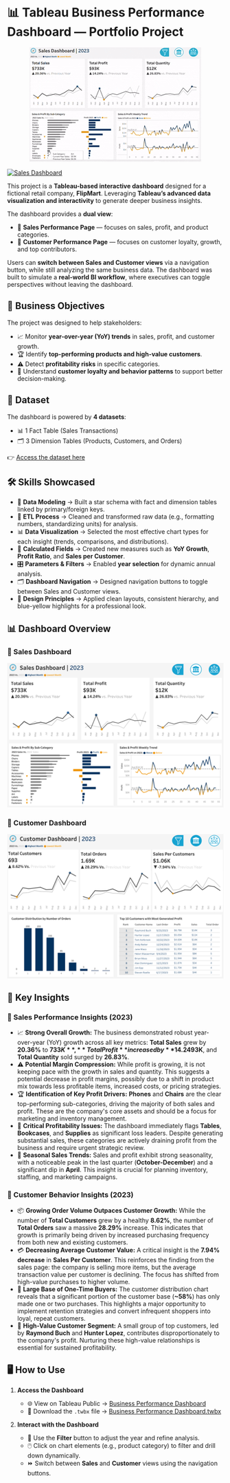 # 📊 **Tableau Business Performance Dashboard — Portfolio Project**

<p align="center">
  <img src="resources/Dashboard Demo.gif" alt="Business Performance Dashboard Demo" />
</p>

<div class='tableauPlaceholder' id='viz1759516768418' style='position: relative'><noscript><a href='#'><img alt='Sales Dashboard ' src='https:&#47;&#47;public.tableau.com&#47;static&#47;images&#47;Bu&#47;BusinessPerformanceDashboard_17586779236070&#47;SalesDashboard&#47;1_rss.png' style='border: none' /></a></noscript><object class='tableauViz'  style='display:none;'><param name='host_url' value='https%3A%2F%2Fpublic.tableau.com%2F' /> <param name='embed_code_version' value='3' /> <param name='site_root' value='' /><param name='name' value='BusinessPerformanceDashboard_17586779236070&#47;SalesDashboard' /><param name='tabs' value='no' /><param name='toolbar' value='yes' /><param name='static_image' value='https:&#47;&#47;public.tableau.com&#47;static&#47;images&#47;Bu&#47;BusinessPerformanceDashboard_17586779236070&#47;SalesDashboard&#47;1.png' /> <param name='animate_transition' value='yes' /><param name='display_static_image' value='yes' /><param name='display_spinner' value='yes' /><param name='display_overlay' value='yes' /><param name='display_count' value='yes' /><param name='language' value='en-US' /></object></div>                <script type='text/javascript'>                    var divElement = document.getElementById('viz1759516768418');                    var vizElement = divElement.getElementsByTagName('object')[0];                    vizElement.style.width='1200px';vizElement.style.height='827px';                    var scriptElement = document.createElement('script');                    scriptElement.src = 'https://public.tableau.com/javascripts/api/viz_v1.js';                    vizElement.parentNode.insertBefore(scriptElement, vizElement);                </script>

This project is a **Tableau-based interactive dashboard** designed for a fictional retail company, **FlipMart**. Leveraging **Tableau’s advanced data visualization and interactivity** to generate deeper business insights.  

The dashboard provides a **dual view**:  
- 🛒 **Sales Performance Page** — focuses on sales, profit, and product categories.  
- 👥 **Customer Performance Page** — focuses on customer loyalty, growth, and top contributors.  

Users can **switch between Sales and Customer views** via a navigation button, while still analyzing the same business data. The dashboard was built to simulate a **real-world BI workflow**, where executives can toggle perspectives without leaving the dashboard.

## 🎯 **Business Objectives**

The project was designed to help stakeholders:  
- 📈 Monitor **year-over-year (YoY) trends** in sales, profit, and customer growth.  
- 🏆 Identify **top-performing products and high-value customers**.  
- ⚠️ Detect **profitability risks** in specific categories.  
- 👤 Understand **customer loyalty and behavior patterns** to support better decision-making.

## 📂 **Dataset**

The dashboard is powered by **4 datasets**:  
- 📊 1 Fact Table (Sales Transactions)  
- 🗂️ 3 Dimension Tables (Products, Customers, and Orders)  

👉 [Access the dataset here](dataset)

## 🛠️ **Skills Showcased**

- 🧩 **Data Modeling** → Built a star schema with fact and dimension tables linked by primary/foreign keys.  
- 🔄 **ETL Process** → Cleaned and transformed raw data (e.g., formatting numbers, standardizing units) for analysis.  
- 📊 **Data Visualization** → Selected the most effective chart types for each insight (trends, comparisons, and distributions).  
- 🧮 **Calculated Fields** → Created new measures such as **YoY Growth**, **Profit Ratio**, and **Sales per Customer**.  
- 🎛️ **Parameters & Filters** → Enabled **year selection** for dynamic annual analysis.  
- 🗂️ **Dashboard Navigation** → Designed navigation buttons to toggle between Sales and Customer views.  
- 🎨 **Design Principles** → Applied clean layouts, consistent hierarchy, and blue-yellow highlights for a professional look.   

## 📊 **Dashboard Overview**

### 🛒 Sales Dashboard
![alt text](<resources/Sales Dashboard.png>)

### 👥 Customer Dashboard
![alt text](<resources/Customer Dashboard.png>)
 
## 🔑 **Key Insights**

### 🛒 Sales Performance Insights (2023)

* 📈 **Strong Overall Growth:** The business demonstrated robust year-over-year (YoY) growth across all key metrics: **Total Sales** grew by **20.36%** to **$733K**, **Total Profit** increased by **14.24%** to **$93K**, and **Total Quantity** sold surged by **26.83%**.  
* ⚠️ **Potential Margin Compression:** While profit is growing, it is not keeping pace with the growth in sales and quantity. This suggests a potential decrease in profit margins, possibly due to a shift in product mix towards less profitable items, increased costs, or pricing strategies.  
* 🏆 **Identification of Key Profit Drivers:** **Phones** and **Chairs** are the clear top-performing sub-categories, driving the majority of both sales and profit. These are the company's core assets and should be a focus for marketing and inventory management.  
* 🚨 **Critical Profitability Issues:** The dashboard immediately flags **Tables**, **Bookcases**, and **Supplies** as significant loss leaders. Despite generating substantial sales, these categories are actively draining profit from the business and require urgent strategic review.  
* 📅 **Seasonal Sales Trends:** Sales and profit exhibit strong seasonality, with a noticeable peak in the last quarter (**October-December**) and a significant dip in **April**. This insight is crucial for planning inventory, staffing, and marketing campaigns.  

### 👥 Customer Behavior Insights (2023)

* 📦 **Growing Order Volume Outpaces Customer Growth:** While the number of **Total Customers** grew by a healthy **8.62%**, the number of **Total Orders** saw a massive **28.29%** increase. This indicates that growth is primarily being driven by increased purchasing frequency from both new and existing customers.  
* 💳 **Decreasing Average Customer Value:** A critical insight is the **7.94% decrease** in **Sales Per Customer**. This reinforces the finding from the sales page: the company is selling more items, but the average transaction value per customer is declining. The focus has shifted from high-value purchases to higher volume.  
* 👤 **Large Base of One-Time Buyers:** The customer distribution chart reveals that a significant portion of the customer base (**~58%**) has only made one or two purchases. This highlights a major opportunity to implement retention strategies and convert infrequent shoppers into loyal, repeat customers.  
* 🌟 **High-Value Customer Segment:** A small group of top customers, led by **Raymond Buch** and **Hunter Lopez**, contributes disproportionately to the company's profit. Nurturing these high-value relationships is essential for sustained profitability.  

## 🖥️ **How to Use**  

1. **Access the Dashboard**  
   - 🌐 View on Tableau Public → [Business Performance Dashboard](https://public.tableau.com/views/BusinessPerformanceDashboard_17586779236070/SalesDashboard?:language=en-US&:sid=&:redirect=auth&:display_count=n&:origin=viz_share_link)  
   - 💾 Download the `.twbx` file → [Business Performance Dashboard.twbx](<Business Performance Dashboard.twbx>)

2. **Interact with the Dashboard**  
   - 🔄 Use the **Filter** button to adjust the year and refine analysis.  
   - 🖱️ Click on chart elements (e.g., product category) to filter and drill down dynamically.  
   - ⏩ Switch between **Sales** and **Customer** views using the navigation buttons.  
